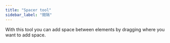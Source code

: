 ```yaml
---
title: "Spacer tool"
sidebar_label: "間隔"
---
```


With this tool you can add space between elements by dragging where you want to add space.
